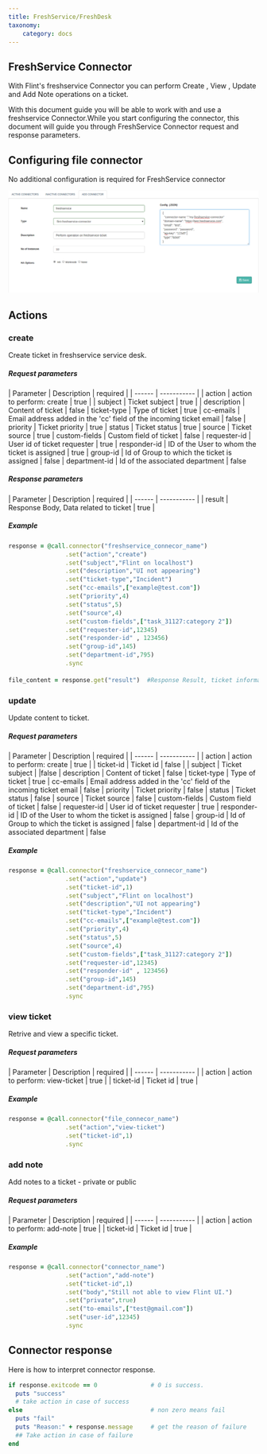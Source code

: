```yaml
---
title: FreshService/FreshDesk
taxonomy:
    category: docs
---
```


## FreshService Connector

With Flint's freshservice Connector you can perform Create , View , Update and  Add Note  operations on a ticket.

With this document guide you will be able to work with and use a freshservice Connector.While you start configuring the connector, this document will guide you through FreshService Connector request and response parameters.


## Configuring file connector
No additional configuration is required for FreshService connector

![add_freshservice_connector](add-freshservice-conn.png)

## Actions

### create
Create ticket in freshservice service desk.

##### Request parameters
| Parameter | Description | required |
| ------ | ----------- |
| action | action to perform: create | true |
| subject | Ticket subject | true |
| description | Content of ticket | false
| ticket-type | Type of ticket | true
| cc-emails | Email address added in the 'cc' field of the incoming ticket email | false
| priority | Ticket priority | true
| status | Ticket status | true
| source | Ticket source | true
| custom-fields | Custom field of ticket | false
| requester-id | User id of ticket requester | true
| responder-id | ID of the User to whom the ticket is assigned | true
| group-id | Id of Group to which the ticket is assigned | false
| department-id | Id of the associated department | false

##### Response parameters
| Parameter | Description | required |
| ------ | ----------- |
| result | Response Body, Data related to ticket | true |

##### Example
``` ruby
response = @call.connector("freshservice_connecor_name")
                .set("action","create")
                .set("subject","Flint on localhost")
                .set("description","UI not appearing")
                .set("ticket-type","Incident")
                .set("cc-emails",["example@test.com"])
                .set("priority",4)
                .set("status",5)
                .set("source",4)
                .set("custom-fields",["task_31127:category 2"])
                .set("requester-id",12345)
                .set("responder-id" , 123456)
                .set("group-id",145)
                .set("department-id",795)
                .sync

file_content = response.get("result")  #Response Result, ticket information from freshservice.
```


### update
Update content to ticket.

##### Request parameters
| Parameter | Description | required |
| ------ | ----------- |
| action | action to perform: create | true |
| ticket-id | Ticket id | false |
| subject | Ticket subject |  |false
| description | Content of ticket | false
| ticket-type | Type of ticket | true
| cc-emails | Email address added in the 'cc' field of the incoming ticket email | false
| priority | Ticket priority | false
| status | Ticket status | false
| source | Ticket source | false
| custom-fields | Custom field of ticket | false
| requester-id | User id of ticket requester | true
| responder-id | ID of the User to whom the ticket is assigned | false
| group-id | Id of Group to which the ticket is assigned | false
| department-id | Id of the associated department | false

##### Example
``` ruby
response = @call.connector("freshservice_connecor_name")
                .set("action","update")
                .set("ticket-id",1)
                .set("subject","Flint on localhost")
                .set("description","UI not appearing")
                .set("ticket-type","Incident")
                .set("cc-emails",["example@test.com"])
                .set("priority",4)
                .set("status",5)
                .set("source",4)
                .set("custom-fields",["task_31127:category 2"])
                .set("requester-id",12345)
                .set("responder-id" , 123456)
                .set("group-id",145)
                .set("department-id",795)
                .sync


```
### view ticket
Retrive and view a specific ticket.

##### Request parameters

| Parameter | Description | required |
| ------ | ----------- |
| action | action to perform: view-ticket | true |
| ticket-id | Ticket id | true |


##### Example
``` ruby
response = @call.connector("file_connecor_name")
                .set("action","view-ticket")
                .set("ticket-id",1)
                .sync

```

### add note
Add notes to a ticket - private or public

##### Request parameters

| Parameter | Description | required |
| ------ | ----------- |
| action | action to perform: add-note | true |
| ticket-id | Ticket id | true |

##### Example
``` ruby
response = @call.connector("connector_name")
                .set("action","add-note")
                .set("ticket-id",1)
                .set("body","Still not able to view Flint UI.")         
                .set("private",true)
                .set("to-emails",["test@gmail.com"])
                .set("user-id",12345)
                .sync
```

## Connector response
Here is how to interpret connector response.
``` ruby
if response.exitcode == 0               # 0 is success.
  puts "success"
  # take action in case of success
else                                    # non zero means fail
  puts "fail"
  puts "Reason:" + response.message     # get the reason of failure
  ## Take action in case of failure
end

```
